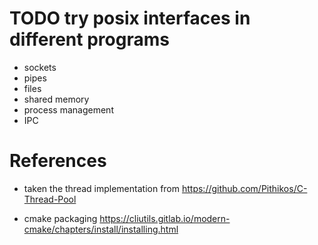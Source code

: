 # TODO try posix interfaces in different programs 

- sockets 
- pipes
- files 
- shared memory 
- process management 
- IPC 


# References

- taken the thread implementation from https://github.com/Pithikos/C-Thread-Pool 

- cmake packaging https://cliutils.gitlab.io/modern-cmake/chapters/install/installing.html 

